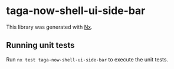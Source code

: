 # taga-now-shell-ui-side-bar

This library was generated with [Nx](https://nx.dev).

## Running unit tests

Run `nx test taga-now-shell-ui-side-bar` to execute the unit tests.
